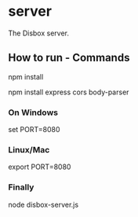 # server
The Disbox server.


## How to run - Commands

npm install

npm install express cors body-parser


### On Windows
set PORT=8080

### Linux/Mac
export PORT=8080

### Finally
node disbox-server.js
